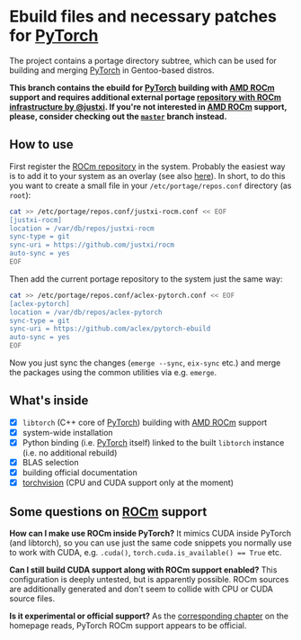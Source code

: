 Ebuild files and necessary patches for [PyTorch](https://github.com/pytorch/pytorch)
==========

The project contains a portage directory subtree, which can be used for building and merging [PyTorch](https://github.com/pytorch/pytorch) in Gentoo-based distros.

**This branch contains the ebuild for [PyTorch](https://github.com/pytorch/pytorch) building with [AMD ROCm](https://rocm.github.io/) support and requires additional external portage [repository with ROCm infrastructure by @justxi](https://github.com/justxi/rocm/). If you're not interested in [AMD ROCm](https://rocm.github.io/) support, please, consider checking out the [`master`](https://github.com/aclex/pytorch-ebuild/tree/master) branch instead.**

How to use
---------

First register the [ROCm repository](https://github.com/justxi/rocm/) in the system. Probably the easiest way is to add it to your system as an overlay (see also [here](https://wiki.gentoo.org/wiki/Custom_repository)). In short, to do this you want to create a small file in your `/etc/portage/repos.conf` directory (as `root`):

```bash
cat >> /etc/portage/repos.conf/justxi-rocm.conf << EOF
[justxi-rocm]
location = /var/db/repos/justxi-rocm
sync-type = git
sync-uri = https://github.com/justxi/rocm
auto-sync = yes
EOF
```

Then add the current portage repository to the system just the same way: 

```bash
cat >> /etc/portage/repos.conf/aclex-pytorch.conf << EOF
[aclex-pytorch]
location = /var/db/repos/aclex-pytorch
sync-type = git
sync-uri = https://github.com/aclex/pytorch-ebuild
auto-sync = yes
EOF
```

Now you just sync the changes (`emerge --sync`, `eix-sync` etc.) and merge the packages using the common utilities via e.g. `emerge`.

What's inside
--------

* [x] `libtorch` (C++ core of [PyTorch](https://github.com/pytorch/pytorch)) building with [AMD ROCm](https://rocm.github.io/) support
* [x] system-wide installation
* [x] Python binding (i.e. [PyTorch](https://github.com/pytorch/pytorch) itself) linked to the built `libtorch` instance (i.e. no additional rebuild)
* [x] BLAS selection
* [x] building official documentation
* [x] [torchvision](https://github.com/pytorch/vision) (CPU and CUDA support only at the moment)

Some questions on [ROCm](https://rocm.github.io/) support
--------
**How can I make use ROCm inside PyTorch?**
It mimics CUDA inside PyTorch (and libtorch), so you can use just the same code snippets you normally use to work with CUDA, e.g. `.cuda()`, `torch.cuda.is_available() == True` etc.

**Can I still build CUDA support along with ROCm support enabled?**
This configuration is deeply untested, but is apparently possible. ROCm sources are additionally generated and don't seem to collide with CPU or CUDA source files.

**Is it experimental or official support?**
As the [corresponding chapter](https://rocm.github.io/pytorch.html) on the homepage reads, PyTorch ROCm support appears to be official.
